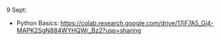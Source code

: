 
9 Sept:
- Python Basics: https://colab.research.google.com/drive/17iF7A5_Gi4-MAPK2SgN884WYHQWr_Bz2?usp=sharing
